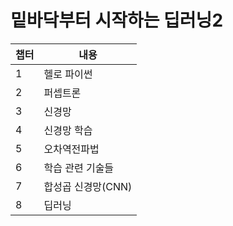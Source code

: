 # 밑바닥부터 시작하는 딥러닝2

|챕터|내용|
|--------|--------|
|1|헬로 파이썬|
|2|퍼셉트론|
|3|신경망|
|4|신경망 학습|
|5|오차역전파법|
|6|학습 관련 기술들|
|7|합성곱 신경망(CNN)|
|8|딥러닝|
